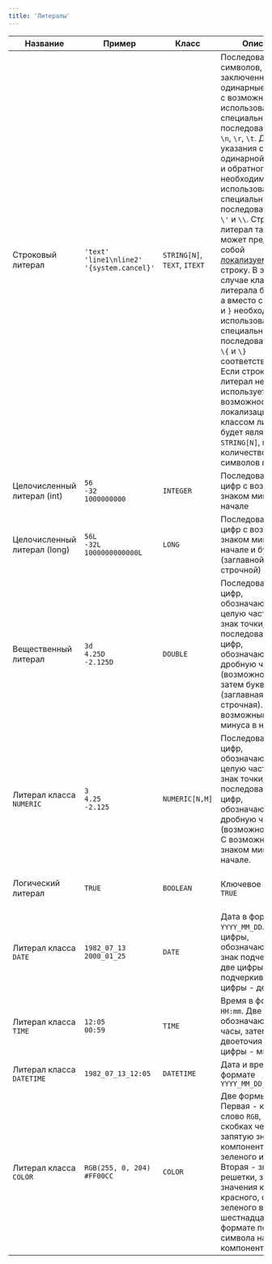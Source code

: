 ```yaml
---
title: 'Литералы'
---
```


|Название|Пример|Класс|Описание|Ограничения|
|---|---|---|---|---|
|Строковый литерал|`'text'`<br/>`'line1\nline2'`<br/>`'{system.cancel}'`|`STRING[N]`, `TEXT`, `ITEXT`|Последовательность символов, заключенная в одинарные кавычки с возможностью использовать специальные последовательности `\n`, `\r`, `\t`. Для указания символов одинарной кавычки и обратного слэша необходимо использовать специальные последовательности `\'` и `\\`. Строковый литерал также может представлять собой [локализуемую](Internationalization.md) строку. В этом случае классом литерала будет `TEXT`, а вместо символов `{` и `}` необходимо использовать специальные последовательности `\{` и `\}` соответственно. Если строковый литерал не использует возможности локализации, то классом литерала будет являться `STRING[N]`, где N - количество символов в строке.||
|Целочисленный литерал (int)|`56`<br/>`-32`<br/>`1000000000`|`INTEGER`|Последовательность цифр с возможным знаком минуса в начале|32-битные знаковые целые числа|
|Целочисленный литерал (long)|`56L`<br/>`-32L`<br/>`1000000000000L`|`LONG`|Последовательность цифр с возможным знаком минуса в начале и буквой `L` (заглавной или строчной) в конце|64-битные знаковые целые числа|
|Вещественный литерал|`3d`<br/>`4.25D`<br/>`-2.125D`|`DOUBLE`|Последовательность цифр, обозначающая целую часть, затем знак точки, затем последовательность цифр, обозначающих дробную часть (возможно пустая), затем буква `D` (заглавная или строчная). С возможным знаком минуса в начале.|64-битное число с плавающей точкой|
|Литерал класса `NUMERIC`|`3`<br/>`4.25`<br/>`-2.125`|`NUMERIC[N,M]`|Последовательность цифр, обозначающая целую часть, затем знак точки, затем последовательность цифр, обозначающих дробную часть (возможно пустая). С возможным знаком минуса в начале.|Количество цифр целой и дробной части литерала определяют его класс|
|Логический литерал|`TRUE`|`BOOLEAN`|Ключевое слово `TRUE`|Противоположным значением является специальное значение `NULL`|
|Литерал класса `DATE`|`1982_07_13`<br/>`2000_01_25`|`DATE`|Дата в формате `YYYY_MM_DD`. Четыре цифры, обозначающие год, знак подчеркивания, две цифры - месяц, подчеркивание, две цифры - день.||
|Литерал класса `TIME`|`12:05`<br/>`00:59`|`TIME`|Время в формате `HH:mm`. Две цифры, обозначающие часы, затем знак двоеточия и две цифры - минуты.|Часы от 0 до 23, минуты от 0 до 59|
|Литерал класса `DATETIME`|`1982_07_13_12:05`|`DATETIME`|Дата и время в формате `YYYY_MM_DD_HH:mm`||
|Литерал класса `COLOR`|`RGB(255, 0, 204)`<br/>`#FF00CC`|`COLOR`|Две формы задания. Первая - ключевое слово `RGB`, затем в скобках через запятую значения компонент красного, зеленого и синего. Вторая - знак решетки, затем значения компонент красного, синего и зеленого в шестнадцатеричном формате по два символа на компоненту. |Каждое число от 0 до 255. В шестнадцатеричном представлении можно использовать как заглавные, так и строчные символы|
